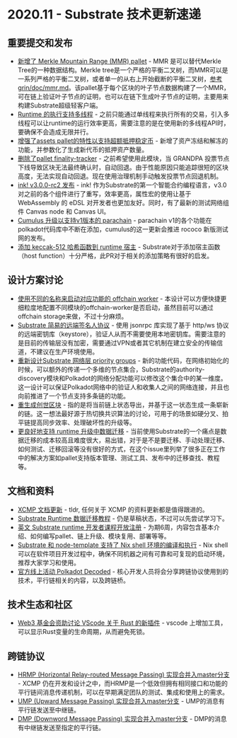 

# 2020.11 - Substrate 技术更新速递

## 重要提交和发布

* [新增了 Merkle Mountain Range (MMR) pallet](https://github.com/paritytech/substrate/pull/7312) - MMR 是可以替代Merkle Tree的一种数据结构。Merkle tree是一个严格的平衡二叉树，而MMR可以是一系列严格的平衡二叉树，或者单一的从右上开始截断的平衡二叉树，[参考 grin/doc/mmr.md](https://github.com/mimblewimble/grin/blob/master/doc/mmr.md)。该pallet基于每个区块的叶子节点数据构建了一个MMR，可在链上验证叶子节点的证明，也可以在链下生成叶子节点的证明，主要用来构建Substrate超级轻客户端。
* [Runtime 的执行支持多线程](https://github.com/paritytech/substrate/pull/7089) - 之前只能通过单线程来执行所有的交易，引入多线程可以让runtime的运行效率更高，需要注意的是在使用新的多线程API时，要确保不会造成无限并行。
* [增强了assets pallet的特性以支持超额抵押稳定币](https://github.com/paritytech/substrate/pull/7152) - 新增了资产冻结和解冻的功能，并参数化了生成新代币的抵押资产数量。
* [删除了pallet finality-tracker](https://github.com/paritytech/substrate/pull/7228) - 之前希望使用此模块，当 GRANDPA 投票节点下线导致区块无法最终确认时，自动回退。由于性能原因只能追踪很短的区块高度，无法实现自动回退。现在使用治理机制手动触发投票节点回退机制。
* [ink! v3.0.0-rc2 发布](https://github.com/paritytech/ink/releases/tag/v3.0.0-rc2) - ink! 作为Substrate的第一个智能合约编程语言，v3.0对之前的各个组件进行了重写，效率更高，属性宏的使用让基于 WebAssembly 的 eDSL 对开发者也更加友好。同时，有了最新的测试网络组件 Canvas node 和 Canvas UI。
* [Cumulus 升级以支持v1版本的 parachain](https://github.com/paritytech/cumulus/pull/224) - parachain v1的各个功能在polkadot代码库中不断在添加，cumulus的这一更新会推进 rococo 新版测试网的发布。
* [添加 keccak-512 哈希函数到 runtime 宿主](https://github.com/paritytech/substrate/pull/7531) - Substrate对于添加宿主函数（host function）十分严格，此PR对于相关的添加策略有很好的启发。

## 设计方案讨论

* [使用不同的名称来启动对应功能的 offchain worker](https://github.com/paritytech/substrate/issues/7323) - 本设计可以方便快捷更细粒度地配置不同模块的offchain-worker是否启动，虽然目前可以通过offchain storage来做，不过十分麻烦。
* [Substrate 简易的远端签名人协议](https://github.com/paritytech/substrate/pull/7365) - 使用 jsonrpc 库实现了基于 http/ws 协议的远端密钥库（keystore），验证人从而不需要使用本地密钥库。需要注意的是目前的传输层没有加密，需要通过VPN或者其它机制在建立安全的传输信道，不建议在生产环境使用。
* [重新设计Substrate 网络层 priority groups](https://github.com/paritytech/substrate/pull/7374) - 新的功能代码，在网络初始化的时候，可以额外的传递一个多维的节点集合，Substrate的authority-discovery模块和Polkadot的网络分配功能可以修改这个集合中的某一维度。这一设计可以保证Polkadot网络中的验证人和收集人之间的网络连接，并且也向前推进了一个节点支持多条链的功能。
* [重生成创世区块](https://github.com/paritytech/substrate/issues/7458) - 指的是将当前链上状态导出，并基于这一状态生成一条崭新的链。这一想法最好源于热切换共识算法的讨论，可用于的场景如硬分叉、拍平链提高同步效率、处理破坏性的升级等。
* [更良好地支持 runtime 升级中数据迁移](https://github.com/paritytech/substrate/issues/6482) - 当前使用Substrate的一个痛点是数据迁移的成本较高且难度很大，易出错，对于是不是要迁移、手动处理迁移、如何测试、迁移回滚等没有很好的方式，在这个issue里列举了很多正在工作中的解决方案如pallet支持版本管理、测试工具、发布中的迁移查找、教程等。


## 文档和资料

* [XCMP 文档更新](https://research.web3.foundation/en/latest/polkadot/XCMP/index.html) - tldr, 任何关于 XCMP 的资料更新都是值得跟进的。
* [Substrate Runtime 数据迁移教程](https://hackmd.io/BQt-gvEdT66Kbw0j5ySlWw) - 仍是草稿状态，不过可以先尝试学习下。
* [英文 Substrate runtime 开发者课程开放注册](https://www.industryconnect.org/substrate-runtime-developer-academy/) - 为期6周，内容包含基本介绍、如何编写pallet、链上升级、模块复用、部署等等。
* [Substrate 和 node-template 支持了 Nix shell 环境的编译和执行](https://substrate.dev/docs/en/knowledgebase/getting-started/#build-with-nix-shell) - Nix shell可以在软件项目开发过程中，确保不同机器之间有可靠和可复现的启动环境，推荐大家学习和使用。
* [官方线上活动 Polkadot Decoded](https://decoded.polkadot.network/) - 核心开发人员将会分享跨链协议使用到的技术，平行链相关的内容，以及跨链桥。


## 技术生态和社区

* [Web3 基金会资助讨论 VScode 关于 Rust 的新插件](https://github.com/w3f/General-Grants-Program/pull/352) - vscode 上增加工具，可以显示Rust变量的生命周期，从而避免死锁。


## 跨链协议

* [HRMP (Horizontal Relay-routed Message Passing) 实现合并入master分支](https://github.com/paritytech/polkadot/pull/1900) - XCMP 仍在开发和设计之中，而HRMP是一个低效但拥有相同接口和功能的平行链间消息传递机制，可以在早期满足团队的测试、集成和使用上的需求。
* [UMP (Upward Message Passing) 实现合并入master分支](https://github.com/paritytech/polkadot/pull/1885) - UMP的消息有平行链发送至中继链。
* [DMP (Downword Message Passing) 实现合并入master分支](https://github.com/paritytech/polkadot/pull/1859) - DMP的消息有中继链发送至指定的平行链。